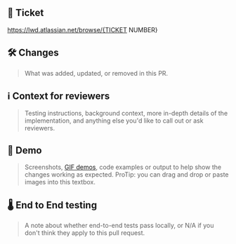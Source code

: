 ## 🎫 Ticket

https://lwd.atlassian.net/browse/{TICKET NUMBER}

## 🛠 Changes

> What was added, updated, or removed in this PR.

## ℹ️ Context for reviewers

> Testing instructions, background context, more in-depth details of the implementation, and anything else you'd like to call out or ask reviewers.

## 👀 Demo

> Screenshots, [GIF demos](https://www.cockos.com/licecap/), code examples or output to help show the changes working as expected. ProTip: you can drag and drop or paste images into this textbox.

## 🌡 End to End testing

> A note about whether end-to-end tests pass locally, or N/A if you don't think they apply to this pull request.
